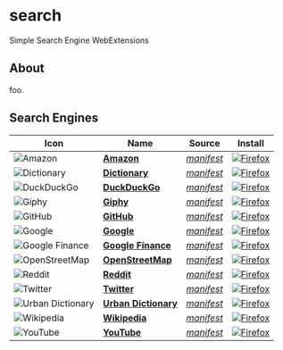# search
Simple Search Engine WebExtensions

## About
foo.


## Search Engines
| Icon                                                                                                | Name                                                     | Source                                                                                         | Install                                                                                                                                                                                    |
| --------------------------------------------------------------------------------------------------- | -------------------------------------------------------- | ---------------------------------------------------------------------------------------------- | ------------------------------------------------------------------------------------------------------------------------------------------------------------------------------------------ |
| ![Amazon](https://github.com/tombulled/search/raw/main/amazon/src/icons/48.png)                     | **[Amazon](https://www.amazon.co.uk/)**                  | *[manifest](https://github.com/tombulled/search/blob/main/amazon/src/manifest.json)*           | [![Firefox](https://img.shields.io/badge/Firefox-141e24.svg?&style=for-the-badge&logo=firefox-browser&logoColor=white)](https://addons.mozilla.org/en-US/firefox/addon/search-engine-amazon/) |
| ![Dictionary](https://github.com/tombulled/search/raw/main/dictionary/src/icons/48.png)             | **[Dictionary](https://www.dictionary.com/)**            | *[manifest](https://github.com/tombulled/search/blob/main/dictionary/src/manifest.json)*       | [![Firefox](https://img.shields.io/badge/Firefox-141e24.svg?&style=for-the-badge&logo=firefox-browser&logoColor=white)](https://addons.mozilla.org/en-US/firefox/addon/search-engine-dictionary/) |
| ![DuckDuckGo](https://github.com/tombulled/search/raw/main/duckduckgo/src/icons/48.png)             | **[DuckDuckGo](https://duckduckgo.com/)**                | *[manifest](https://github.com/tombulled/search/blob/main/duckduckgo/src/manifest.json)*       | [![Firefox](https://img.shields.io/badge/Firefox-141e24.svg?&style=for-the-badge&logo=firefox-browser&logoColor=white)](https://addons.mozilla.org/en-US/firefox/addon/search-engine-duckduckgo/) |
| ![Giphy](https://github.com/tombulled/search/raw/main/giphy/src/icons/48.png)                       | **[Giphy](https://giphy.com/)**                          | *[manifest](https://github.com/tombulled/search/blob/main/giphy/src/manifest.json)*            | [![Firefox](https://img.shields.io/badge/Firefox-141e24.svg?&style=for-the-badge&logo=firefox-browser&logoColor=white)](https://addons.mozilla.org/en-US/firefox/addon/search-engine-giphy/) |
| ![GitHub](https://github.com/tombulled/search/raw/main/github/src/icons/48.png)                     | **[GitHub](https://github.com/)**                        | *[manifest](https://github.com/tombulled/search/blob/main/github/src/manifest.json)*           | [![Firefox](https://img.shields.io/badge/Firefox-141e24.svg?&style=for-the-badge&logo=firefox-browser&logoColor=white)](https://addons.mozilla.org/en-US/firefox/addon/search-engine-github/) |
| ![Google](https://github.com/tombulled/search/raw/main/google/src/icons/48.png)                     | **[Google](https://www.google.co.uk/)**                  | *[manifest](https://github.com/tombulled/search/blob/main/google/src/manifest.json)*           | [![Firefox](https://img.shields.io/badge/Firefox-141e24.svg?&style=for-the-badge&logo=firefox-browser&logoColor=white)](https://addons.mozilla.org/en-US/firefox/addon/search-engine-google/) |
| ![Google Finance](https://github.com/tombulled/search/raw/main/google-finance/src/icons/48.png)     | **[Google Finance](https://www.google.com/finance/)**    | *[manifest](https://github.com/tombulled/search/blob/main/google-finance/src/manifest.json)*   | [![Firefox](https://img.shields.io/badge/Firefox-141e24.svg?&style=for-the-badge&logo=firefox-browser&logoColor=white)](https://addons.mozilla.org/en-US/firefox/addon/search-engine-google-finance/) |
| ![OpenStreetMap](https://github.com/tombulled/search/raw/main/openstreetmap/src/icons/48.png)       | **[OpenStreetMap](https://www.openstreetmap.org/)**      | *[manifest](https://github.com/tombulled/search/blob/main/openstreetmap/src/manifest.json)*    | [![Firefox](https://img.shields.io/badge/Firefox-141e24.svg?&style=for-the-badge&logo=firefox-browser&logoColor=white)](https://addons.mozilla.org/en-US/firefox/addon/search-engine-openstreetmap/) |
| ![Reddit](https://github.com/tombulled/search/raw/main/reddit/src/icons/48.png)                     | **[Reddit](https://www.reddit.com/)**                    | *[manifest](https://github.com/tombulled/search/blob/main/reddit/src/manifest.json)*           | [![Firefox](https://img.shields.io/badge/Firefox-141e24.svg?&style=for-the-badge&logo=firefox-browser&logoColor=white)](https://addons.mozilla.org/en-US/firefox/addon/search-engine-reddit/) |
| ![Twitter](https://github.com/tombulled/search/raw/main/twitter/src/icons/48.png)                   | **[Twitter](https://twitter.com/)**                      | *[manifest](https://github.com/tombulled/search/blob/main/twitter/src/manifest.json)*          | [![Firefox](https://img.shields.io/badge/Firefox-141e24.svg?&style=for-the-badge&logo=firefox-browser&logoColor=white)](https://addons.mozilla.org/en-US/firefox/addon/search-engine-twitter/) |
| ![Urban Dictionary](https://github.com/tombulled/search/raw/main/urban-dictionary/src/icons/48.png) | **[Urban Dictionary](https://www.urbandictionary.com/)** | *[manifest](https://github.com/tombulled/search/blob/main/urban-dictionary/src/manifest.json)* | [![Firefox](https://img.shields.io/badge/Firefox-141e24.svg?&style=for-the-badge&logo=firefox-browser&logoColor=white)](https://addons.mozilla.org/en-US/firefox/addon/search-engine-urban-dictionary/) |
| ![Wikipedia](https://github.com/tombulled/search/raw/main/wikipedia/src/icons/48.png)               | **[Wikipedia](https://www.wikipedia.org/)**              | *[manifest](https://github.com/tombulled/search/blob/main/wikipedia/src/manifest.json)*        | [![Firefox](https://img.shields.io/badge/Firefox-141e24.svg?&style=for-the-badge&logo=firefox-browser&logoColor=white)](https://addons.mozilla.org/en-US/firefox/addon/search-engine-wikipedia/) |
| ![YouTube](https://github.com/tombulled/search/raw/main/youtube/src/icons/48.png)                   | **[YouTube](https://www.youtube.com/)**                  | *[manifest](https://github.com/tombulled/search/blob/main/youtube/src/manifest.json)*          | [![Firefox](https://img.shields.io/badge/Firefox-141e24.svg?&style=for-the-badge&logo=firefox-browser&logoColor=white)](https://addons.mozilla.org/en-US/firefox/addon/search-engine-youtube/) |
